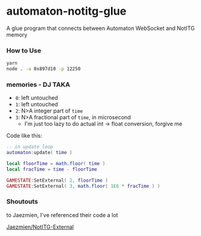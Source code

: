 # automaton-notitg-glue

A glue program that connects between Automaton WebSocket and NotITG memory

### How to Use

```sh
yarn
node . -a 0x897d10 -p 12250
```

### memories - DJ TAKA

- `0`: left untouched
- `1`: left untouched
- `2`: N>A integer part of `time`
- `3`: N>A fractional part of `time`, in microsecond
  - I'm just too lazy to do actual int -> float conversion, forgive me

Code like this:

```lua
-- in update loop
automaton:update( time )

local floorTime = math.floor( time )
local fracTime = time - floorTime

GAMESTATE:SetExternal( 2, floorTime )
GAMESTATE:SetExternal( 3, math.floor( 1E6 * fracTime ) )
```

### Shoutouts

to Jaezmien, I've referenced their code a lot

[Jaezmien/NotITG-External](https://github.com/Jaezmien/NotITG-External)
